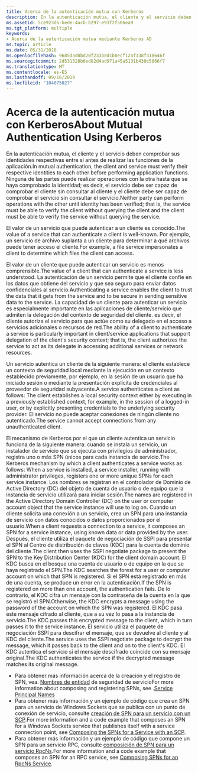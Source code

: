 ```yaml
---
title: Acerca de la autenticación mutua con Kerberos
description: En la autenticación mutua, el cliente y el servicio deben comprobar sus identidades respectivas entre sí antes de realizar las funciones de la aplicación.
ms.assetid: 5ce923d6-bede-4acb-b297-e93f2f506ea9
ms.tgt_platform: multiple
keywords:
- Acerca de la autenticación mutua mediante Kerberos AD
ms.topic: article
ms.date: 05/31/2018
ms.openlocfilehash: 9685dad0bd20f233b8dcb0ecf12af338f318646f
ms.sourcegitcommit: 2d531328b6ed82d4ad971a45a5131b430c5866f7
ms.translationtype: MT
ms.contentlocale: es-ES
ms.lasthandoff: 09/16/2019
ms.locfileid: "104075027"
---
```

# <a name="about-mutual-authentication-using-kerberos"></a><span data-ttu-id="6e434-104">Acerca de la autenticación mutua con Kerberos</span><span class="sxs-lookup"><span data-stu-id="6e434-104">About Mutual Authentication Using Kerberos</span></span>

<span data-ttu-id="6e434-105">En la autenticación mutua, el cliente y el servicio deben comprobar sus identidades respectivas entre sí antes de realizar las funciones de la aplicación.</span><span class="sxs-lookup"><span data-stu-id="6e434-105">In mutual authentication, the client and service must verify their respective identities to each other before performing application functions.</span></span> <span data-ttu-id="6e434-106">Ninguna de las partes puede realizar operaciones con la otra hasta que se haya comprobado la identidad; es decir, el servicio debe ser capaz de comprobar el cliente sin consultar al cliente y el cliente debe ser capaz de comprobar el servicio sin consultar el servicio.</span><span class="sxs-lookup"><span data-stu-id="6e434-106">Neither party can perform operations with the other until identity has been verified; that is, the service must be able to verify the client without querying the client and the client must be able to verify the service without querying the service.</span></span>

<span data-ttu-id="6e434-107">El valor de un servicio que puede autenticar a un cliente es conocido.</span><span class="sxs-lookup"><span data-stu-id="6e434-107">The value of a service that can authenticate a client is well-known.</span></span> <span data-ttu-id="6e434-108">Por ejemplo, un servicio de archivo suplanta a un cliente para determinar a qué archivos puede tener acceso el cliente.</span><span class="sxs-lookup"><span data-stu-id="6e434-108">For example, a file service impersonates a client to determine which files the client can access.</span></span>

<span data-ttu-id="6e434-109">El valor de un cliente que puede autenticar un servicio es menos comprensible.</span><span class="sxs-lookup"><span data-stu-id="6e434-109">The value of a client that can authenticate a service is less understood.</span></span> <span data-ttu-id="6e434-110">La autenticación de un servicio permite que el cliente confíe en los datos que obtiene del servicio y que sea seguro para enviar datos confidenciales al servicio.</span><span class="sxs-lookup"><span data-stu-id="6e434-110">Authenticating a service enables the client to trust the data that it gets from the service and to be secure in sending sensitive data to the service.</span></span> <span data-ttu-id="6e434-111">La capacidad de un cliente para autenticar un servicio es especialmente importante en las aplicaciones de cliente/servicio que admiten la delegación del contexto de seguridad del cliente. es decir, el cliente autoriza el servicio para que actúe como su delegado en el acceso a servicios adicionales o recursos de red.</span><span class="sxs-lookup"><span data-stu-id="6e434-111">The ability of a client to authenticate a service is particularly important in client/service applications that support delegation of the client's security context; that is, the client authorizes the service to act as its delegate in accessing additional services or network resources.</span></span>

<span data-ttu-id="6e434-112">Un servicio autentica un cliente de la siguiente manera: el cliente establece un contexto de seguridad local mediante la ejecución en un contexto establecido previamente, por ejemplo, en la sesión de un usuario que ha iniciado sesión o mediante la presentación explícita de credenciales al proveedor de seguridad subyacente.</span><span class="sxs-lookup"><span data-stu-id="6e434-112">A service authenticates a client as follows: The client establishes a local security context either by executing in a previously established context, for example, in the session of a logged-in user, or by explicitly presenting credentials to the underlying security provider.</span></span> <span data-ttu-id="6e434-113">El servicio no puede aceptar conexiones de ningún cliente no autenticado.</span><span class="sxs-lookup"><span data-stu-id="6e434-113">The service cannot accept connections from any unauthenticated client.</span></span>

<span data-ttu-id="6e434-114">El mecanismo de Kerberos por el que un cliente autentica un servicio funciona de la siguiente manera: cuando se instala un servicio, un instalador de servicio que se ejecuta con privilegios de administrador, registra uno o más SPN únicos para cada instancia de servicio.</span><span class="sxs-lookup"><span data-stu-id="6e434-114">The Kerberos mechanism by which a client authenticates a service works as follows: When a service is installed, a service installer, running with administrator privileges, registers one or more unique SPNs for each service instance.</span></span> <span data-ttu-id="6e434-115">Los nombres se registran en el controlador de Dominio de Active Directory (DC) del objeto de cuenta de usuario o de equipo que la instancia de servicio utilizará para iniciar sesión.</span><span class="sxs-lookup"><span data-stu-id="6e434-115">The names are registered in the Active Directory Domain Controller (DC) on the user or computer account object that the service instance will use to log on.</span></span> <span data-ttu-id="6e434-116">Cuando un cliente solicita una conexión a un servicio, crea un SPN para una instancia de servicio con datos conocidos o datos proporcionados por el usuario.</span><span class="sxs-lookup"><span data-stu-id="6e434-116">When a client requests a connection to a service, it composes an SPN for a service instance, using known data or data provided by the user.</span></span> <span data-ttu-id="6e434-117">Después, el cliente utiliza el paquete de negociación de SSPI para presentar el SPN al Centro de distribución de claves (KDC) para la cuenta de dominio del cliente.</span><span class="sxs-lookup"><span data-stu-id="6e434-117">The client then uses the SSPI negotiate package to present the SPN to the Key Distribution Center (KDC) for the client domain account.</span></span> <span data-ttu-id="6e434-118">El KDC busca en el bosque una cuenta de usuario o de equipo en la que se haya registrado el SPN.</span><span class="sxs-lookup"><span data-stu-id="6e434-118">The KDC searches the forest for a user or computer account on which that SPN is registered.</span></span> <span data-ttu-id="6e434-119">Si el SPN está registrado en más de una cuenta, se produce un error en la autenticación.</span><span class="sxs-lookup"><span data-stu-id="6e434-119">If the SPN is registered on more than one account, the authentication fails.</span></span> <span data-ttu-id="6e434-120">De lo contrario, el KDC cifra un mensaje con la contraseña de la cuenta en la que se registró el SPN.</span><span class="sxs-lookup"><span data-stu-id="6e434-120">Otherwise, the KDC encrypts a message using the password of the account on which the SPN was registered.</span></span> <span data-ttu-id="6e434-121">El KDC pasa este mensaje cifrado al cliente, que a su vez lo pasa a la instancia de servicio.</span><span class="sxs-lookup"><span data-stu-id="6e434-121">The KDC passes this encrypted message to the client, which in turn passes it to the service instance.</span></span> <span data-ttu-id="6e434-122">El servicio utiliza el paquete de negociación SSPI para descifrar el mensaje, que se devuelve al cliente y al KDC del cliente.</span><span class="sxs-lookup"><span data-stu-id="6e434-122">The service uses the SSPI negotiate package to decrypt the message, which it passes back to the client and on to the client's KDC.</span></span> <span data-ttu-id="6e434-123">El KDC autentica el servicio si el mensaje descifrado coincide con su mensaje original.</span><span class="sxs-lookup"><span data-stu-id="6e434-123">The KDC authenticates the service if the decrypted message matches its original message.</span></span>

-   <span data-ttu-id="6e434-124">Para obtener más información acerca de la creación y el registro de SPN, vea. [Nombres de entidad](service-principal-names.md) de seguridad de servicio</span><span class="sxs-lookup"><span data-stu-id="6e434-124">For more information about composing and registering SPNs, see .[Service Principal Names](service-principal-names.md)</span></span>
-   <span data-ttu-id="6e434-125">Para obtener más información y un ejemplo de código que crea un SPN para un servicio de Windows Sockets que se publica con un punto de conexión de servicio, consulte [creación de SPN para un servicio con un SCP](composing-the-spns-for-a-service-with-an-scp.md).</span><span class="sxs-lookup"><span data-stu-id="6e434-125">For more information and a code example that composes an SPN for a Windows Sockets service that publishes itself with a service connection point, see [Composing the SPNs for a Service with an SCP](composing-the-spns-for-a-service-with-an-scp.md).</span></span>
-   <span data-ttu-id="6e434-126">Para obtener más información y un ejemplo de código que compone un SPN para un servicio RPC, consulte [composición de SPN para un servicio RpcNs](composing-spns-for-an-rpcns-service.md).</span><span class="sxs-lookup"><span data-stu-id="6e434-126">For more information and a code example that composes an SPN for an RPC service, see [Composing SPNs for an RpcNs Service](composing-spns-for-an-rpcns-service.md).</span></span>

 

 




